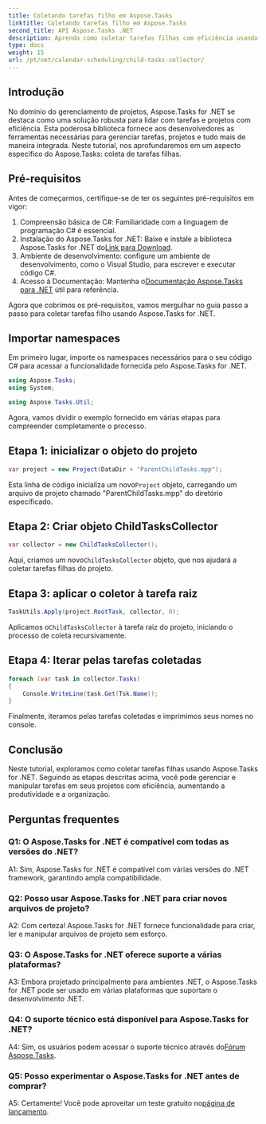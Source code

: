 ```yaml
---
title: Coletando tarefas filho em Aspose.Tasks
linktitle: Coletando tarefas filho em Aspose.Tasks
second_title: API Aspose.Tasks .NET
description: Aprenda como coletar tarefas filhas com eficiência usando Aspose.Tasks for .NET. Melhore o gerenciamento de projetos em seus aplicativos .NET.
type: docs
weight: 15
url: /pt/net/calendar-scheduling/child-tasks-collector/
---
```

## Introdução

No domínio do gerenciamento de projetos, Aspose.Tasks for .NET se destaca como uma solução robusta para lidar com tarefas e projetos com eficiência. Esta poderosa biblioteca fornece aos desenvolvedores as ferramentas necessárias para gerenciar tarefas, projetos e tudo mais de maneira integrada. Neste tutorial, nos aprofundaremos em um aspecto específico do Aspose.Tasks: coleta de tarefas filhas.

## Pré-requisitos

Antes de começarmos, certifique-se de ter os seguintes pré-requisitos em vigor:

1. Compreensão básica de C#: Familiaridade com a linguagem de programação C# é essencial.
2.  Instalação do Aspose.Tasks for .NET: Baixe e instale a biblioteca Aspose.Tasks for .NET do[Link para Download](https://releases.aspose.com/tasks/net/).
3. Ambiente de desenvolvimento: configure um ambiente de desenvolvimento, como o Visual Studio, para escrever e executar código C#.
4. Acesso à Documentação: Mantenha o[Documentação Aspose.Tasks para .NET](https://reference.aspose.com/tasks/net/) útil para referência.

Agora que cobrimos os pré-requisitos, vamos mergulhar no guia passo a passo para coletar tarefas filho usando Aspose.Tasks for .NET.

## Importar namespaces

Em primeiro lugar, importe os namespaces necessários para o seu código C# para acessar a funcionalidade fornecida pelo Aspose.Tasks for .NET.

```csharp
using Aspose.Tasks;
using System;

using Aspose.Tasks.Util;

```

Agora, vamos dividir o exemplo fornecido em várias etapas para compreender completamente o processo.

## Etapa 1: inicializar o objeto do projeto

```csharp
var project = new Project(DataDir + "ParentChildTasks.mpp");
```

 Esta linha de código inicializa um novo`Project` objeto, carregando um arquivo de projeto chamado "ParentChildTasks.mpp" do diretório especificado.

## Etapa 2: Criar objeto ChildTasksCollector

```csharp
var collector = new ChildTasksCollector();
```

 Aqui, criamos um novo`ChildTasksCollector` objeto, que nos ajudará a coletar tarefas filhas do projeto.

## Etapa 3: aplicar o coletor à tarefa raiz

```csharp
TaskUtils.Apply(project.RootTask, collector, 0);
```

 Aplicamos o`ChildTasksCollector` à tarefa raiz do projeto, iniciando o processo de coleta recursivamente.

## Etapa 4: Iterar pelas tarefas coletadas

```csharp
foreach (var task in collector.Tasks)
{
    Console.WriteLine(task.Get(Tsk.Name));
}
```

Finalmente, iteramos pelas tarefas coletadas e imprimimos seus nomes no console.

## Conclusão

Neste tutorial, exploramos como coletar tarefas filhas usando Aspose.Tasks for .NET. Seguindo as etapas descritas acima, você pode gerenciar e manipular tarefas em seus projetos com eficiência, aumentando a produtividade e a organização.

## Perguntas frequentes

### Q1: O Aspose.Tasks for .NET é compatível com todas as versões do .NET?

A1: Sim, Aspose.Tasks for .NET é compatível com várias versões do .NET framework, garantindo ampla compatibilidade.

### Q2: Posso usar Aspose.Tasks for .NET para criar novos arquivos de projeto?

A2: Com certeza! Aspose.Tasks for .NET fornece funcionalidade para criar, ler e manipular arquivos de projeto sem esforço.

### Q3: O Aspose.Tasks for .NET oferece suporte a várias plataformas?

A3: Embora projetado principalmente para ambientes .NET, o Aspose.Tasks for .NET pode ser usado em várias plataformas que suportam o desenvolvimento .NET.

### Q4: O suporte técnico está disponível para Aspose.Tasks for .NET?

A4: Sim, os usuários podem acessar o suporte técnico através do[Fórum Aspose.Tasks](https://forum.aspose.com/c/tasks/15).

### Q5: Posso experimentar o Aspose.Tasks for .NET antes de comprar?

 A5: Certamente! Você pode aproveitar um teste gratuito no[página de lançamento](https://releases.aspose.com/).